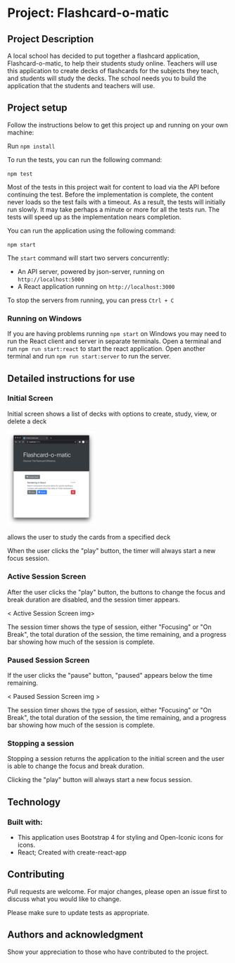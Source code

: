 # Project: Flashcard-o-matic

## Project Description 

A local school has decided to put together a flashcard application, Flashcard-o-matic, to help their students study online. Teachers will use this application to create decks of flashcards for the subjects they teach, and students will study the decks. The school needs you to build the application that the students and teachers will use.

## Project setup
Follow the instructions below to get this project up and running on your own machine:


Run `npm install`

To run the tests, you can run the following command: 

`npm test`

Most of the tests in this project wait for content to load via the API before continuing the test. Before the implementation is complete, the content never loads so the test fails with a timeout. As a result, the tests will initially run slowly. It may take perhaps a minute or more for all the tests run. The tests will speed up as the implementation nears completion.

You can run the application using the following command:

`npm start`

The `start` command will start two servers concurrently:

- An API server, powered by json-server, running on `http://localhost:5000`
- A React application running on `http://localhost:3000`

To stop the servers from running, you can press `Ctrl + C`

### Running on Windows

If you are having problems running `npm start` on Windows you may need to run the React client and server in separate terminals. Open a terminal and run `npm run start:react` to start the react application. Open another terminal and run `npm run start:server` to run the server.


## Detailed instructions for use

### Initial Screen

Initial screen shows a list of decks with options to create, study, view, or delete a deck

<img src="screenshots/home.png" alt="drawing" width="200"/>

allows the user to study the cards from a specified deck

When the user clicks the "play" button, the timer will always start a new focus session.

### Active Session Screen
After the user clicks the "play" button, the buttons to change the focus and break duration are disabled, and the session timer appears.

< Active Session Screen img>

The session timer shows the type of session, either "Focusing" or "On Break", the total duration of the session, the time remaining, and a progress bar showing how much of the session is complete.

### Paused Session Screen

If the user clicks the "pause" button, "paused" appears below the time remaining.

< Paused Session Screen img >

The session timer shows the type of session, either "Focusing" or "On Break", the total duration of the session, the time remaining, and a progress bar showing how much of the session is complete.

### Stopping a session

Stopping a session returns the application to the initial screen and the user is able to change the focus and break duration.

Clicking the "play" button will always start a new focus session.

## Technology

### Built with:

- This application uses Bootstrap 4 for styling and Open-Iconic icons for icons.
- React; Created with create-react-app


## Contributing
Pull requests are welcome. For major changes, please open an issue first to discuss what you would like to change.

Please make sure to update tests as appropriate.

## Authors and acknowledgment
Show your appreciation to those who have contributed to the project.
